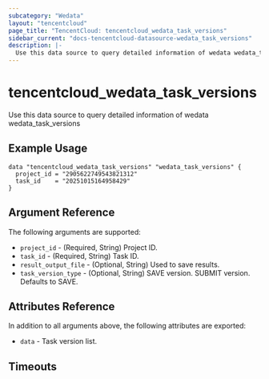 ```yaml
---
subcategory: "Wedata"
layout: "tencentcloud"
page_title: "TencentCloud: tencentcloud_wedata_task_versions"
sidebar_current: "docs-tencentcloud-datasource-wedata_task_versions"
description: |-
  Use this data source to query detailed information of wedata wedata_task_versions
---
```


# tencentcloud_wedata_task_versions

Use this data source to query detailed information of wedata wedata_task_versions

## Example Usage

```hcl
data "tencentcloud_wedata_task_versions" "wedata_task_versions" {
  project_id = "2905622749543821312"
  task_id    = "20251015164958429"
}
```

## Argument Reference

The following arguments are supported:

* `project_id` - (Required, String) Project ID.
* `task_id` - (Required, String) Task ID.
* `result_output_file` - (Optional, String) Used to save results.
* `task_version_type` - (Optional, String) SAVE version.
SUBMIT version.
Defaults to SAVE.

## Attributes Reference

In addition to all arguments above, the following attributes are exported:

* `data` - Task version list.


## Timeouts

<no value>


